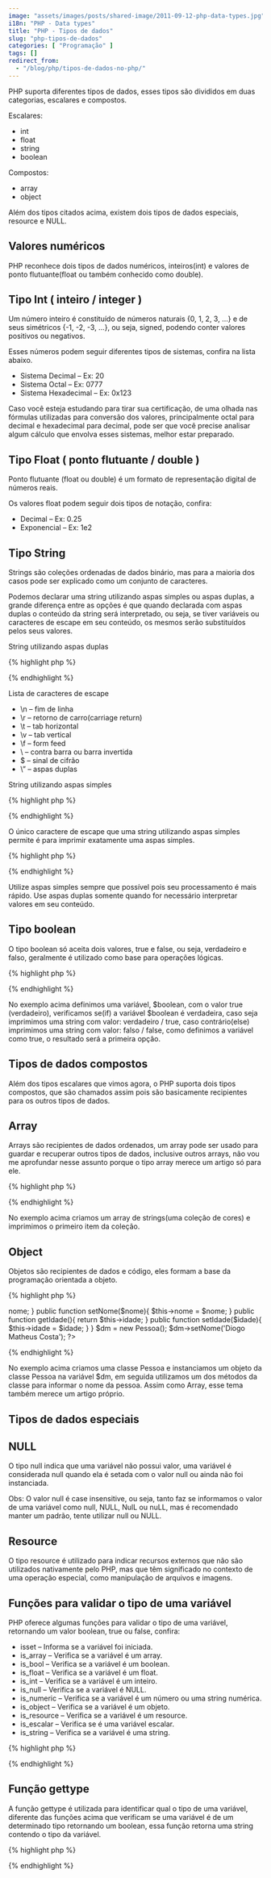 ```yaml
---
image: "assets/images/posts/shared-image/2011-09-12-php-data-types.jpg"
i18n: "PHP - Data types"
title: "PHP - Tipos de dados"
slug: "php-tipos-de-dados"
categories: [ "Programação" ]
tags: []
redirect_from:
  - "/blog/php/tipos-de-dados-no-php/"
---
```

PHP suporta diferentes tipos de dados, esses tipos são divididos em duas categorias, escalares e compostos.

Escalares:

- int
- float
- string
- boolean

Compostos:

- array
- object

Além dos tipos citados acima, existem dois tipos de dados especiais, resource e NULL.

## Valores numéricos

PHP reconhece dois tipos de dados numéricos, inteiros(int) e valores de ponto flutuante(float ou também conhecido como double).

## Tipo Int ( inteiro / integer )

Um número inteiro é constituído de números naturais {0, 1, 2, 3, …} e de seus simétricos {-1, -2, -3, …}, ou seja, signed, podendo conter valores positivos ou negativos.

Esses números podem seguir diferentes tipos de sistemas, confira na lista abaixo.

- Sistema Decimal – Ex: 20
- Sistema Octal – Ex: 0777
- Sistema Hexadecimal – Ex: 0x123

Caso você esteja estudando para tirar sua certificação, de uma olhada nas fórmulas utilizadas para conversão dos valores, principalmente octal para decimal e hexadecimal para decimal, pode ser que você precise analisar algum cálculo que envolva esses sistemas, melhor estar preparado.

## Tipo Float ( ponto flutuante / double )

Ponto flutuante (float ou double) é um formato de representação digital de números reais.

Os valores float podem seguir dois tipos de notação, confira:

- Decimal – Ex: 0.25
- Exponencial – Ex: 1e2

## Tipo String

Strings são coleções ordenadas de dados binário, mas para a maioria dos casos pode ser explicado como um conjunto de caracteres.

Podemos declarar uma string utilizando aspas simples ou aspas duplas, a grande diferença entre as opções é que quando declarada com aspas duplas o conteúdo da string será interpretado, ou seja, se tiver variáveis ou caracteres de escape em seu conteúdo, os mesmos serão substituídos pelos seus valores.

String utilizando aspas duplas

{% highlight php %}
<?php
$who = 'World';
echo "Hello $who";
// Resultado: Hello World
?>
{% endhighlight %}

Lista de caracteres de escape

- \n – fim de linha
- \r – retorno de carro(carriage return)
- \t – tab horizontal
- \v – tab vertical
- \f – form feed
- \\ – contra barra ou barra invertida
- \$ – sinal de cifrão
- \” – aspas duplas

String utilizando aspas simples

{% highlight php %}
<?php
$who = 'World';
echo 'Hello $who';
// Resultado: Hello $who
?>
{% endhighlight %}

O único caractere de escape que uma string utilizando aspas simples permite é para imprimir exatamente uma aspas simples.

{% highlight php %}
<?php
echo 'Joe\'s pizza';
// Resultado: Joe's pizza
?>
{% endhighlight %}

Utilize aspas simples sempre que possível pois seu processamento é mais rápido. Use aspas duplas somente quando for necessário interpretar valores em seu conteúdo.

## Tipo boolean

O tipo boolean só aceita dois valores, true e false, ou seja, verdadeiro e falso, geralmente é utilizado como base para operações lógicas.

{% highlight php %}
<?php
$boolean = true;
if ($boolean) {
  echo 'verdadeiro / true';
} else {
  echo 'falso / false';
}
// Resultado: verdadeiro / true
 
// Exemplo de valores verdadeiros
$var = true;
$var = 'texto';
$var = 1;
// Exemplo de valores falsos
$var = false;
$var = '';
$var = null;
$var = 0;
?>
{% endhighlight %}

No exemplo acima definimos uma variável, $boolean, com o valor true (verdadeiro), verificamos se(if) a variável $boolean é verdadeira, caso seja imprimimos uma string com valor: verdadeiro / true, caso contrário(else) imprimimos uma string com valor: falso / false, como definimos a variável como true, o resultado será a primeira opção.

## Tipos de dados compostos

Além dos tipos escalares que vimos agora, o PHP suporta dois tipos compostos, que são chamados assim pois são basicamente recipientes para os outros tipos de dados.

## Array

Arrays são recipientes de dados ordenados, um array pode ser usado para guardar e recuperar outros tipos de dados, inclusive outros arrays, não vou me aprofundar nesse assunto porque o tipo array merece um artigo só para ele.

{% highlight php %}
<?php
$data = new array('branco', 'amarelo', 'vermelho', 'azul');
echo $data[0];
// Resultado: branco
?>
{% endhighlight %}

No exemplo acima criamos um array de strings(uma coleção de cores) e imprimimos o primeiro item da coleção.

## Object

Objetos são recipientes de dados e código, eles formam a base da programação orientada a objeto.

{% highlight php %}
<?php
class Pessoa {
    private $nome;
    private $idade;
 
    public function getNome(){
        return $this->nome;
    }
    public function setNome($nome){
        $this->nome = $nome;
    }
 
    public function getIdade(){
        return $this->idade;
    }
    public function setIdade($idade){
        $this->idade = $idade;
    }
}
 
$dm = new Pessoa();
$dm->setNome('Diogo Matheus Costa');
?>
{% endhighlight %}

No exemplo acima criamos uma classe Pessoa e instanciamos um objeto da classe Pessoa na variável $dm, em seguida utilizamos um dos métodos da classe para informar o nome da pessoa. Assim como Array, esse tema também merece um artigo próprio.

## Tipos de dados especiais

## NULL

O tipo null indica que uma variável não possui valor, uma variável é considerada null quando ela é setada com o valor null ou ainda não foi instanciada.

Obs: O valor null é case insensitive, ou seja, tanto faz se informamos o valor de uma variável como null, NULL, NulL ou nuLL, mas é recomendado manter um padrão, tente utilizar null ou NULL.

## Resource

O tipo resource é utilizado para indicar recursos externos que não são utilizados nativamente pelo PHP, mas que têm significado no contexto de uma operação especial, como manipulação de arquivos e imagens.

## Funções para validar o tipo de uma variável

PHP oferece algumas funções para validar o tipo de uma variável, retornando um valor boolean, true ou false, confira:

- isset – Informa se a variável foi iniciada.
- is_array – Verifica se a variável é um array.
- is_bool – Verifica se a variável é um boolean.
- is_float – Verifica se a variável é um float.
- is_int – Verifica se a variável é um inteiro.
- is_null – Verifica se a variável é NULL.
- is_numeric – Verifica se a variável é um número ou uma string numérica.
- is_object – Verifica se a variável é um objeto.
- is_resource – Verifica se a variável é um resource.
- is_escalar – Verifica se é uma variável escalar.
- is_string – Verifica se a variável é uma string.

{% highlight php %}
<?php
$var = 'texto';
echo is_string($var);
// Resultado: 1(true)
?>
{% endhighlight %}

## Função gettype

A função gettype é utilizada para identificar qual o tipo de uma variável, diferente das funções acima que verificam se uma variável é de um determinado tipo retornando um boolean, essa função retorna uma string contendo o tipo da variável.

{% highlight php %}
<?php
$var = 'texto';
echo gettype($var);
// Resultado: string
?>
{% endhighlight %}